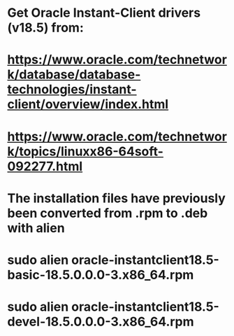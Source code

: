 # Get Oracle Instant-Client drivers (v18.5) from:
# https://www.oracle.com/technetwork/database/database-technologies/instant-client/overview/index.html
# https://www.oracle.com/technetwork/topics/linuxx86-64soft-092277.html
# The installation files have previously been converted from .rpm to .deb with alien
# sudo alien oracle-instantclient18.5-basic-18.5.0.0.0-3.x86_64.rpm
# sudo alien oracle-instantclient18.5-devel-18.5.0.0.0-3.x86_64.rpm
